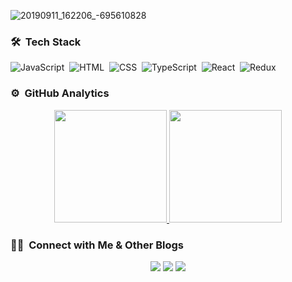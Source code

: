 ![20190911_162206_-695610828](https://github.com/gmgmgun/gmgmgun/assets/65591303/e9a0f79a-4240-4ff3-9aa4-c0d48247b661)

### 🛠 &nbsp;Tech Stack

![JavaScript](https://img.shields.io/badge/-JavaScript-05122A?style=flat&logo=javascript)&nbsp;
![HTML](https://img.shields.io/badge/-HTML-05122A?style=flat&logo=HTML5)&nbsp;
![CSS](https://img.shields.io/badge/-CSS-05122A?style=flat&logo=CSS3&logoColor=1572B6)&nbsp;
![TypeScript](https://img.shields.io/badge/-TypeScript-05122A?style=flat&logo=typescript)&nbsp;
![React](https://img.shields.io/badge/-React-05122A?style=flat&logo=react)&nbsp;
![Redux](https://img.shields.io/badge/-Redux-05122A?style=flat&logo=redux)&nbsp;

### ⚙️ &nbsp;GitHub Analytics

<p align="center">
<a href="https://github.com/gmgmgun">
  <img height="180em" src="https://github-readme-stats-eight-theta.vercel.app/api?username=gmgmgun&show_icons=true&theme=algolia&include_all_commits=true&count_private=true"/>
  <img height="180em" src="https://github-readme-stats-eight-theta.vercel.app/api/top-langs/?username=gmgmgun&layout=compact&langs_count=8&theme=algolia&include_all_commits=true&count_private=true"/>
</a>
</p>
  
  ### 🤝🏻 &nbsp;Connect with Me & Other Blogs

<p align="center">
<a href="mailto:gmgmgun@gmail.com"><img src="https://img.shields.io/badge/-gmgmgun@gmail.com-D14836?style=flat&logo=Gmail&logoColor=white"/></a>
<a href="https://www.instagram.com/gmgmgun/"><img src="https://img.shields.io/badge/-@gmgmgun-E4405F?style=flat&logo=Instagram&logoColor=white"/></a>
<a href="https://www.velog.io/gmgmgun/"><img src="https://img.shields.io/badge/-@gmgmgun-1FBF00?style=flat&logo=Velog&logoColor=white"/></a>
</p>
